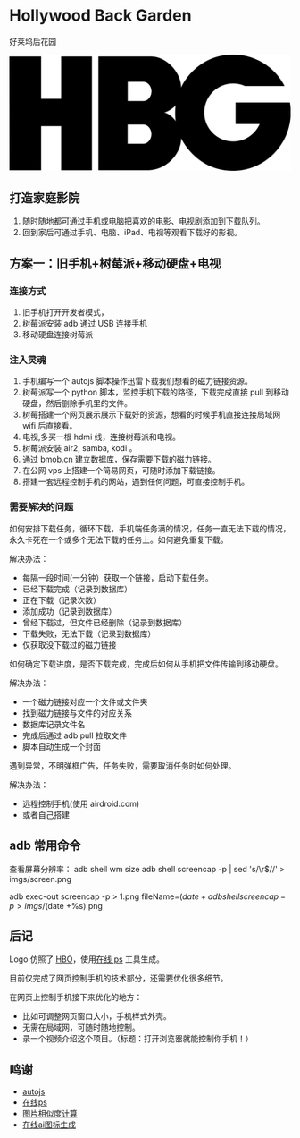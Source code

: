# Hollywood Back Garden

好莱坞后花园  

![HBG](./ctrldroid/res/HBG_logo.png)

## 打造家庭影院
1. 随时随地都可通过手机或电脑把喜欢的电影、电视剧添加到下载队列。
2. 回到家后可通过手机、电脑、iPad、电视等观看下载好的影视。

## 方案一：旧手机+树莓派+移动硬盘+电视
### 连接方式
1. 旧手机打开开发者模式，
2. 树莓派安装 adb 通过 USB 连接手机
3. 移动硬盘连接树莓派

###  注入灵魂
1. 手机编写一个 autojs 脚本操作迅雷下载我们想看的磁力链接资源。
2. 树莓派写一个 python 脚本，监控手机下载的路径，下载完成直接 pull 到移动硬盘，然后删除手机里的文件。
3. 树莓搭建一个网页展示展示下载好的资源，想看的时候手机直接连接局域网 wifi 后直接看。
4. 电视,多买一根 hdmi 线，连接树莓派和电视。
5. 树莓派安装 air2, samba, kodi 。
6. 通过 bmob.cn 建立数据库，保存需要下载的磁力链接。
7. 在公网 vps 上搭建一个简易网页，可随时添加下载链接。
8. 搭建一套远程控制手机的网站，遇到任何问题，可直接控制手机。

### 需要解决的问题

如何安排下载任务，循环下载，手机端任务满的情况，任务一直无法下载的情况，永久卡死在一个或多个无法下载的任务上。如何避免重复下载。

解决办法：
- 每隔一段时间(一分钟）获取一个链接，启动下载任务。
- 已经下载完成（记录到数据库）
- 正在下载（记录次数）
- 添加成功（记录到数据库）
- 曾经下载过，但文件已经删除（记录到数据库）
- 下载失败，无法下载（记录到数据库）
- 仅获取没下载过的磁力链接

如何确定下载进度，是否下载完成，完成后如何从手机把文件传输到移动硬盘。

解决办法：
- 一个磁力链接对应一个文件或文件夹
- 找到磁力链接与文件的对应关系
- 数据库记录文件名
- 完成后通过 adb pull 拉取文件
- 脚本自动生成一个封面

遇到异常，不明弹框广告，任务失败，需要取消任务时如何处理。

解决办法：
- 远程控制手机(使用 airdroid.com)
- 或者自己搭建


## adb 常用命令
查看屏幕分辨率： adb shell wm size
adb shell screencap -p | sed 's/\r$//' > imgs/screen.png

adb exec-out screencap -p > 1.png
fileName=$(date +%s).png
adb shell screencap -p > imgs/$(date +%s).png


## 后记

Logo 仿照了 [HBO](wikipedia/zh.wikipedia.org/zh-cn/HBO)，使用[在线 ps](https://zhuanlan.zhihu.com/p/70636726) 工具生成。

目前仅完成了网页控制手机的技术部分，还需要优化很多细节。

在网页上控制手机接下来优化的地方：  
- 比如可调整网页窗口大小，手机样式外壳。
- 无需在局域网，可随时随地控制。
- 录一个视频介绍这个项目。（标题：打开浏览器就能控制你手机！）


## 鸣谢 

 - [autojs](https://hyb1996.github.io/AutoJs-Docs/)
 - [在线ps](https://ps.gaoding.com/#/)
 - [图片相似度计算](https://github.com/SkyeBeFreeman/identify-similar-images)
 - [在线ai图标生成](https://app.brandmark.io/v3/)








